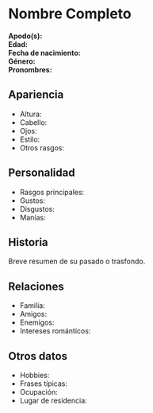 # Nombre Completo
**Apodo(s):**  
**Edad:**  
**Fecha de nacimiento:**  
**Género:**  
**Pronombres:**  
## Apariencia
- Altura:  
- Cabello:  
- Ojos:  
- Estilo:  
- Otros rasgos:  
## Personalidad
- Rasgos principales:  
- Gustos:  
- Disgustos:  
- Manías:  
## Historia
Breve resumen de su pasado o trasfondo.
## Relaciones
- Familia:  
- Amigos:  
- Enemigos:  
- Intereses románticos:  
## Otros datos
- Hobbies:  
- Frases típicas:  
- Ocupación:  
- Lugar de residencia:  